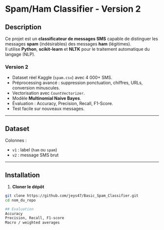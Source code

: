 # Spam/Ham Classifier - Version 2

## Description
Ce projet est un **classificateur de messages SMS** capable de distinguer les messages **spam** (indésirables) des messages **ham** (légitimes).  
Il utilise **Python**, **scikit-learn** et **NLTK** pour le traitement automatique du langage (NLP).

### Version 2
- Dataset réel Kaggle (`spam.csv`) avec 4 000+ SMS.
- Préprocessing avancé : suppression ponctuation, chiffres, URLs, conversion minuscules.
- Vectorisation avec `CountVectorizer`.
- Modèle **Multinomial Naive Bayes**.
- Évaluation : Accuracy, Precision, Recall, F1-Score.
- Test facile sur nouveaux messages.

---

## Dataset
Colonnes :
- `v1` : label (`ham` ou `spam`)
- `v2` : message SMS brut

---

## Installation

1. **Cloner le dépôt**
```bash
git clone https://github.com/jeys47/Basic_Spam_Classifier.git
cd nom_du_repo

## Evaluation
Accuracy
Precision, Recall, F1-score
Macro / weighted averages

  

